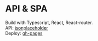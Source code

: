 # API & SPA

Build with Typescript, React, React-router.\
API: [jsonplaceholder](https://jsonplaceholder.typicode.com/)\
Deploy: [gh-pages](https://colniiiiko.github.io/react-router-and-api/)
